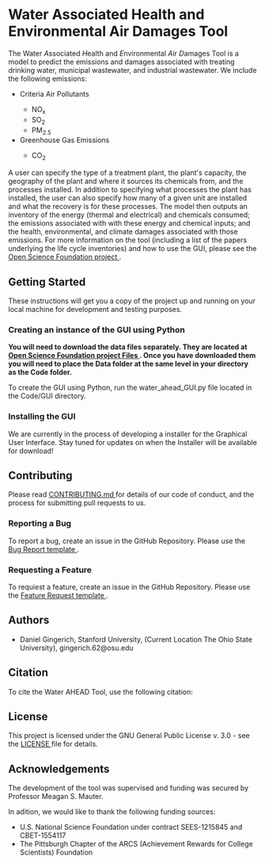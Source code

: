 # Water Associated Health and Environmental Air Damages Tool
The Water *A*ssociated *H*ealth and *E*nvironmental *A*ir *D*amages Tool is a model to predict the emissions and damages associated with treating drinking water, municipal wastewater, and industrial wastewater.  We include the following emissions:
<ul>
  <li> Criteria Air Pollutants </li>
    <ul>
      <li> NO<sub>x</sub> </li>
      <li> SO<sub>2</sub> </li>
      <li> PM<sub>2.5</sub> </li>
  </ul>
  <li> Greenhouse Gas Emissions </li>
    <ul>
      <li> CO<sub>2</sub> </li>
  </ul>
</ul>
  
A user can specify the type of a treatment plant, the plant's capacity, the geography of the plant and where it sources its chemicals from, and the processes installed.  In addition to specifying what processes the plant has installed, the user can also specify how many of a given unit are installed and what the recovery is for these processes.  The model then outputs an inventory of the energy (thermal and electrical) and chemicals consumed; the emissions associated with with these energy and chemical inputs; and the health, environmental, and climate damages associated with those emissions.  For more information on the tool (including a list of the papers underlying the life cycle inventories) and how to use the GUI, please see the <a href="https://osf.io/p28ax/"> Open Science Foundation project </a>. 

## Getting Started
These instructions will get you a copy of the project up and running on your local machine for development and testing purposes.

### Creating an instance of the GUI using Python
<b>You will need to download the data files separately.  They are located at <a href="https://osf.io/p28ax/files/"> Open Science Foundation project Files </a>.  Once you have downloaded them you will need to place the Data folder at the same level in your directory as the Code folder. </b>

To create the GUI using Python, run the water_ahead_GUI.py file located in the Code/GUI directory.

### Installing the GUI 
We are currently in the process of developing a installer for the Graphical User Interface.  Stay tuned for updates on when the Installer will be available for download!

## Contributing
Please read <a href="https://github.com/we3lab/water-ahead/blob/master/CONTRIBUTING.md"> CONTRIBUTING.md </a> for details of our code of conduct, and the process for submitting pull requests to us.

### Reporting a Bug
To report a bug, create an issue in the GitHub Repository.  Please use the <a href="https://github.com/we3lab/water-ahead/issues/new?assignees=&labels=&template=bug_report.md&title="> Bug Report template </a>.

### Requesting a Feature
To requiest a feature, create an issue in the GitHub Repository.  Please use the <a href="https://github.com/we3lab/water-ahead/issues/new?assignees=&labels=&template=feature_request.md&title="> Feature Request template </a>.

## Authors
<ul> 
  <li> Daniel Gingerich, Stanford University, (Current Location The Ohio State University), gingerich.62@osu.edu </li>
  </ul>

## Citation
To cite the Water AHEAD Tool, use the following citation:


## License
This project is licensed under the GNU General Public License v. 3.0 - see the <a href="https://github.com/we3lab/water-ahead/blob/master/LICENSE"> LICENSE </a> file for details.

## Acknowledgements
The development of the tool was supervised and funding was secured by Professor Meagan S. Mauter.  

In adition, we would like to thank the following funding sources:  
<ul>
  <li> U.S. National Science Foundation under contract SEES-1215845 and CBET-1554117 </li>
  <li> The Pittsburgh Chapter of the ARCS (Achievement Rewards for College Scientists) Foundation

